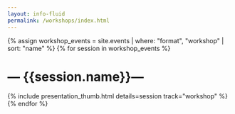 ```yaml
---
layout: info-fluid
permalink: /workshops/index.html
---
```


{% assign workshop_events = site.events | where: "format", "workshop" | sort: "name" %}
{% for session in workshop_events %}

<h1 class="featured-header"><span>— {{session.name}}—</span></h1>
<div class="row">
         {% include presentation_thumb.html details=session track="workshop" %}
</div>
{% endfor %}
